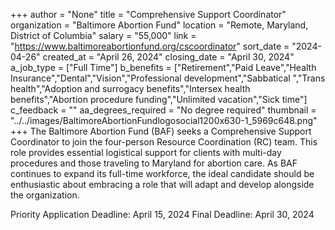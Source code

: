 +++
author = "None"
title = "Comprehensive Support Coordinator"
organization = "Baltimore Abortion Fund"
location = "Remote, Maryland, District of Columbia"
salary = "55,000"
link = "https://www.baltimoreabortionfund.org/cscoordinator"
sort_date = "2024-04-26"
created_at = "April 26, 2024"
closing_date = "April 30, 2024"
a_job_type = ["Full Time"]
b_benefits = ["Retirement","Paid Leave","Health Insurance","Dental","Vision","Professional development","Sabbatical ","Trans health","Adoption and surrogacy benefits","Intersex health benefits","Abortion procedure funding","Unlimited vacation","Sick time"]
c_feedback = ""
aa_degrees_required = "No degree required"
thumbnail = "../../images/BaltimoreAbortionFundlogosocial1200x630-1_5969c648.png"
+++
The Baltimore Abortion Fund (BAF) seeks a Comprehensive Support Coordinator to join the four-person Resource Coordination (RC) team. This role provides essential logistical support for clients with multi-day procedures and those traveling to Maryland for abortion care. As BAF continues to expand its full-time workforce, the ideal candidate should be enthusiastic about embracing a role that will adapt and develop alongside the organization.

Priority Application Deadline: April 15, 2024
Final Deadline: April 30, 2024